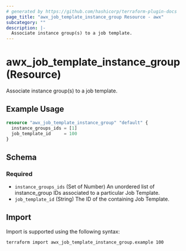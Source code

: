```yaml
---
# generated by https://github.com/hashicorp/terraform-plugin-docs
page_title: "awx_job_template_instance_group Resource - awx"
subcategory: ""
description: |-
  Associate instance group(s) to a job template.
---
```


# awx_job_template_instance_group (Resource)

Associate instance group(s) to a job template.

## Example Usage

```terraform
resource "awx_job_template_instance_group" "default" {
  instance_groups_ids = [1]
  job_template_id     = 100
}
```

<!-- schema generated by tfplugindocs -->
## Schema

### Required

- `instance_groups_ids` (Set of Number) An unordered list of instance_group IDs associated to a particular Job Template.
- `job_template_id` (String) The ID of the containing Job Template.

## Import

Import is supported using the following syntax:

```shell
terraform import awx_job_template_instance_group.example 100
```
